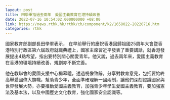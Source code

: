 ```yaml
---
layout: post
title: 田學軍指過去兩年　愛國主義教育在港持續改善
date: 2022-07-16 10:54:02.000000000 +08:00
link: https://news.rthk.hk/rthk/ch/component/k2/1658022-20220716.htm
categories: rthk
---
```


國家教育部副部長田學軍表示， 在早前舉行的慶祝香港回歸祖國25周年大會暨香港特別行政區第六屆政府就職典禮上，國家主席習近平發表了重要講話，就香港發展提出4點希望，指出要特別關心關愛青年。他又說，過去兩年來，愛國主義教育在香港的環境持續改善，規劃亦不斷完善。

他在教聯會的愛國支援中心揭幕禮，透過視像致辭，分享對教育意見，包括要始終高舉愛國偉大旗幟，幫助青少年，全面準確理解一國兩制，讓他們深刻認識國家與世界發展大勢，亦要推動愛國主義教育，加強青少年學生愛國主義教育，要加強憲法及基本法，以及中國歷史文化教育，強化國家安全認識等。
